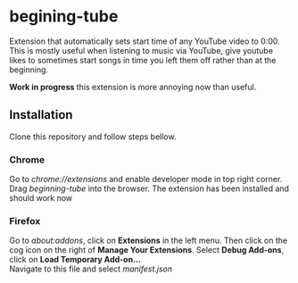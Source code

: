 # begining-tube

Extension that automatically sets start time of any YouTube video to 0:00. This is mostly useful when listening to music via YouTube, give youtube likes to sometimes start songs in time you left them off rather than at the beginning.

**Work in progress** this extension is more annoying now than useful.

## Installation

Clone this repository and follow steps bellow.

### Chrome

Go to *chrome://extensions* and enable developer mode in top right corner.
Drag *beginning-tube* into the browser.
The extension has been installed and should work now

### Firefox

Go to *about:addons*, click on **Extensions** in the left menu. Then click on the cog icon on the right of **Manage Your Extensions**.
Select **Debug Add-ons**, click on **Load Temporary Add-on...**\
Navigate to this file and select *manifest.json*
